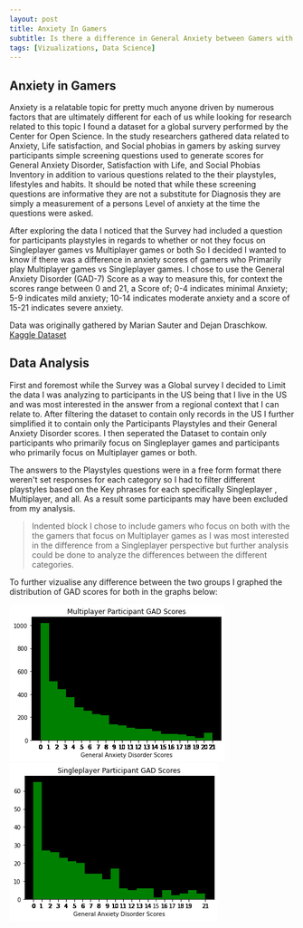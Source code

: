```yaml
---
layout: post
title: Anxiety In Gamers
subtitle: Is there a difference in General Anxiety between Gamers with different playstyles?
tags: [Vizualizations, Data Science]
---
```


## Anxiety in Gamers

Anxiety is a relatable topic for pretty much anyone driven by numerous factors that are ultimately different for each of us while looking for research related to this topic I found a dataset for a global survery performed by the Center for Open Science. In the study researchers gathered data related to Anxiety, Life satisfaction, and Social phobias in gamers by asking survey participants simple screening questions used to generate scores for General Anxiety Disorder, Satisfaction with Life, and Social Phobias Inventory in addition to various questions related to the their playstyles, lifestyles and habits. It should be noted that while these screening questions are informative they are not a substitute for Diagnosis they are simply a measurement of a persons Level of anxiety at the time the questions were asked.

After exploring the data I noticed that the Survey had included a question for participants playstyles in regards to whether or not they focus on Singleplayer games vs Multiplayer games or both So I decided I wanted to know if there was a difference in anxiety scores of gamers who Primarily play Multiplayer games vs Singleplayer games. I chose to use the General Anxiety Disorder (GAD-7) Score as a way to measure this, for context the scores range between 0 and 21, a Score of; 0-4 indicates minimal Anxiety; 5-9 indicates mild anxiety; 10-14 indicates moderate anxiety and a score of 15-21 indicates severe anxiety.

Data was originally gathered by Marian Sauter and Dejan Draschkow.
[Kaggle Dataset](https://www.kaggle.com/divyansh22/online-gaming-anxiety-data) 

## Data Analysis

First and foremost while the Survey was a Global survey I decided to Limit the data I was analyzing to participants in the US being that I live in the US and was most interested in the answer from a regional context that I can relate to. After filtering the dataset to contain only records in the US I further simplified it to contain only the Participants Playstyles and their General Anxiety Disorder scores. I then seperated the Dataset to contain only participants who primarily focus on Singleplayer games and participants who primarily focus on Multiplayer games or both. 

The answers to the Playstyles questions were in a free form format there weren't set responses for each category so I had to filter different playstyles based on the Key phrases for each specifically Singleplayer , Multiplayer, and all. As a result some participants may have been excluded from my analysis. 

> Indented block 
I chose to include gamers who focus on both with the the gamers that focus on Multiplayer games as I was most interested in the difference from a Singleplayer perspective but further analysis could be done to analyze the differences between the different categories.

To further vizualise any difference between the two groups I graphed the distribution of GAD scores for both in the graphs below:

![MP_GAD_Scores.png](/assets/img/OnlineGamingAnxiety/MP_GAD_Scores.png) ![SP_GAD_Scores.png](/assets/img/OnlineGamingAnxiety/SP_GAD_Scores.png)
